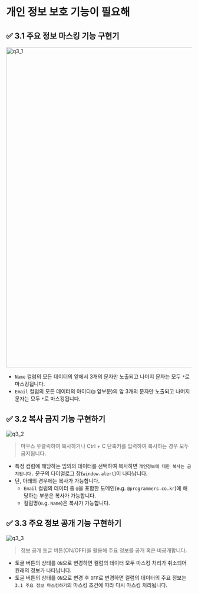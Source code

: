# 개인 정보 보호 기능이 필요해

## ✅ 3.1 주요 정보 마스킹 기능 구현기

<img width="866" alt="q3_1" src="https://user-images.githubusercontent.com/91870252/231057665-408d7baf-95b0-40b9-a5a8-97e68499eca6.png">

- `Name` 컬럼의 모든 데이터의 앞에서 3개의 문자만 노출되고 나머지 문자는 모두 `*`로 마스킹됩니다.
- `Email` 컬럼의 모든 데이터의 아이디(`@` 앞부분)의 앞 3개의 문자만 노출되고 나머지 문자는 모두 `*`로 마스킹됩니다.

## ✅ 3.2 복사 금지 기능 구현하기

![q3_2](https://user-images.githubusercontent.com/91870252/231328597-dac6f094-5d0e-4750-9271-4b96dc2ef84b.gif)

> 마우스 우클릭하여 복사하거나 Ctrl + C 단축키를 입력하여 복사하는 경우 모두 금지됩니다.

- 특정 컴럼에 해당하는 임의의 데이터를 선택하여 복사하면 `개인정보에 대한 복사는 금지됩니다.` 문구의 다이얼로그 창(`window.alert`)이 나타납니다.
- 단, 아래의 경우에는 복사가 가능합니다.
  - `Email` 컬럼의 데이터 중 `@`을 포함한 도메인(e.g. `@programmers.co.kr`)에 해당하는 부분은 복사가 가능합니다.
  - 컬럼명(e.g. `Name`)은 복사가 가능합니다.

## ✅ 3.3 주요 정보 공개 기능 구현하기

![q3_3](https://user-images.githubusercontent.com/91870252/231058692-690b8b61-9cdf-457f-a253-dfa3f0fcae0c.gif)

> 정보 공개 토글 버튼(ON/OFF)을 활용해 주요 정보를 공개 혹은 비공개합니다.

- 토글 버튼의 상태를 `ON`으로 변경하면 컬럼의 데이터 모두 마스킹 처리가 취소되어 원래의 정보가 나타납니다.
- 토글 버튼의 상태를 `ON`으로 변경 후 `OFF`로 변경하면 컬럼의 데이터의 주요 정보는 `3.1 주요 정보 마스킹하기`의 마스킹 조건에 따라 다시 마스킹 처리됩니다.

